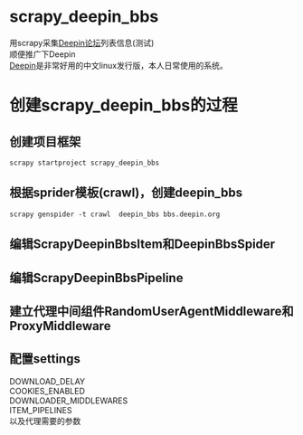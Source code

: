 # scrapy_deepin_bbs
用scrapy采集[Deepin论坛](http://bbs.deepin.org/)列表信息(测试)  
顺便推广下Deepin  
[Deepin](http://www.deepin.org/)是非常好用的中文linux发行版，本人日常使用的系统。  

# 创建scrapy_deepin_bbs的过程

## 创建项目框架
`scrapy startproject scrapy_deepin_bbs`

## 根据sprider模板(crawl)，创建deepin_bbs
`scrapy genspider -t crawl  deepin_bbs bbs.deepin.org`

## 编辑ScrapyDeepinBbsItem和DeepinBbsSpider

## 编辑ScrapyDeepinBbsPipeline

## 建立代理中间组件RandomUserAgentMiddleware和ProxyMiddleware

## 配置settings
DOWNLOAD_DELAY  
COOKIES_ENABLED  
DOWNLOADER_MIDDLEWARES  
ITEM_PIPELINES  
以及代理需要的参数  
